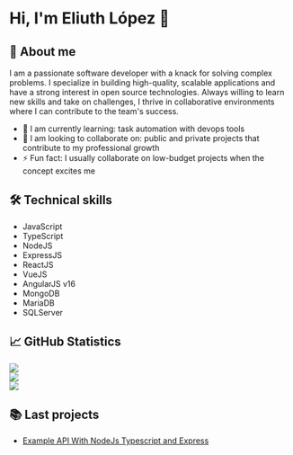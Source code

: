 # Hi, I'm Eliuth López 👋

## 🚀 About me
I am a passionate software developer with a knack for solving complex problems. I specialize in building high-quality, scalable applications and have a strong interest in open source technologies. Always willing to learn new skills and take on challenges, I thrive in collaborative environments where I can contribute to the team's success.

- 🌱 I am currently learning: task automation with devops tools
- 👯 I am looking to collaborate on: public and private projects that contribute to my professional growth
- ⚡ Fun fact: I usually collaborate on low-budget projects when the concept excites me

## 🛠 Technical skills
 - JavaScript
 - TypeScript
 - NodeJS
 - ExpressJS
 - ReactJS
 - VueJS
 - AngularJS v16
 - MongoDB
 - MariaDB
 - SQLServer

## 📈 GitHub Statistics

![](https://github-readme-stats.vercel.app/api?username=Eliuth-Lopez&theme=dark&hide_border=false&include_all_commits=false&count_private=false)<br/>
![](https://github-readme-streak-stats.herokuapp.com/?user=Eliuth-Lopez&theme=dark&hide_border=false)<br/>
![](https://github-readme-stats.vercel.app/api/top-langs/?username=Eliuth-Lopez&theme=dark&hide_border=false&include_all_commits=false&count_private=false&layout=compact)<br/>


## 📚 Last projects

- [Example API With NodeJs Typescript and Express](https://github.com/tu_nombre_de_usuario/proyecto1](https://github.com/eliuth-lopez/example-typescript-nodejs-express)https://github.com/eliuth-lopez/example-typescript-nodejs-express)
